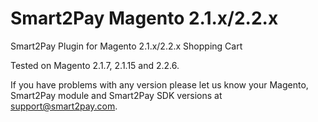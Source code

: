 # Smart2Pay Magento 2.1.x/2.2.x

Smart2Pay Plugin for Magento 2.1.x/2.2.x Shopping Cart

Tested on Magento 2.1.7, 2.1.15 and 2.2.6.

If you have problems with any version please let us know your Magento, Smart2Pay module and Smart2Pay SDK versions at support@smart2pay.com.

